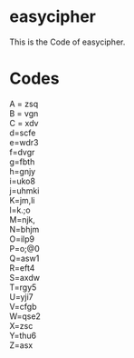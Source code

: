 # easycipher
This is the Code of easycipher.
# Codes
A = zsq<br>B = vgn<br>C = xdv<br>d=scfe<br>e=wdr3<br>f=dvgr<br>g=fbth<br>h=gnjy<br>i=uko8<br>j=uhmki<br>K=jm,li<br>l=k.;o<br>M=njk,<br>N=bhjm<br>O=ilp9<br>P=o;@0<br>Q=asw1<br>R=eft4<br>S=axdw<br>T=rgy5<br>U=yji7<br>V=cfgb<br>W=qse2<br>X=zsc<br>Y=thu6<br>Z=asx
